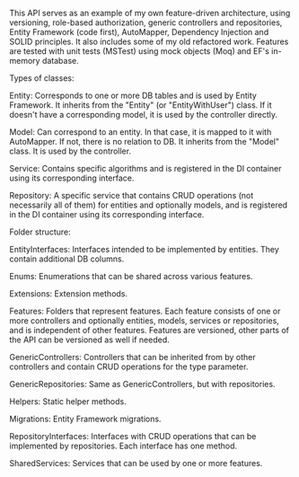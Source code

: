This API serves as an example of my own feature-driven architecture, using versioning, role-based authorization, generic controllers and repositories, Entity Framework (code first), AutoMapper, Dependency Injection and SOLID principles. It also includes some of my old refactored work. Features are tested with unit tests (MSTest) using mock objects (Moq) and EF's in-memory database.


Types of classes:


Entity: Corresponds to one or more DB tables and is used by Entity Framework. It inherits from the "Entity" (or "EntityWithUser") class. If it doesn't have a corresponding model, it is used by the controller directly.

Model: Can correspond to an entity. In that case, it is mapped to it with AutoMapper. If not, there is no relation to DB. It inherits from the "Model" class. It is used by the controller.

Service: Contains specific algorithms and is registered in the DI container using its corresponding interface.

Repository: A specific service that contains CRUD operations (not necessarily all of them) for entities and optionally models, and is registered in the DI container using its corresponding interface.


Folder structure:


EntityInterfaces: Interfaces intended to be implemented by entities. They contain additional DB columns.

Enums: Enumerations that can be shared across various features.

Extensions: Extension methods.

Features: Folders that represent features. Each feature consists of one or more controllers and optionally entities, models, services or repositories, and is independent of other features. Features are versioned, other parts of the API can be versioned as well if needed.

GenericControllers: Controllers that can be inherited from by other controllers and contain CRUD operations for the type parameter.

GenericRepositories: Same as GenericControllers, but with repositories.

Helpers: Static helper methods.

Migrations: Entity Framework migrations.

RepositoryInterfaces: Interfaces with CRUD operations that can be implemented by repositories. Each interface has one method.

SharedServices: Services that can be used by one or more features.
